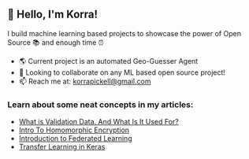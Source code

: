 ## 💾 Hello, I'm Korra! 
I build machine learning based projects to showcase the power of Open Source 📚 and enough time ⏰

- 🌎 Current project is an automated Geo-Guesser Agent
- 📕 Looking to collaborate on any ML based open source project!
- 📫 Reach me at: korrapickell@gmail.com

### Learn about some neat concepts in my articles:
- [What is Validation Data, And What Is It Used For?](https://medium.com/artificialis/what-is-validation-data-and-what-is-it-used-for-158d685fb921)
- [Intro To Homomorphic Encryption](https://medium.com/artificialis/intro-to-homomorphic-encryption-1434f34ee6d2)
- [Introduction to Federated Learning](https://medium.com/artificialis/introduction-to-federated-learning-1da7becb70a)
- [Transfer Learning in Keras](https://medium.com/artificialis/how-to-use-transfer-learning-in-keras-for-image-classification-b9ced0591f6f)
